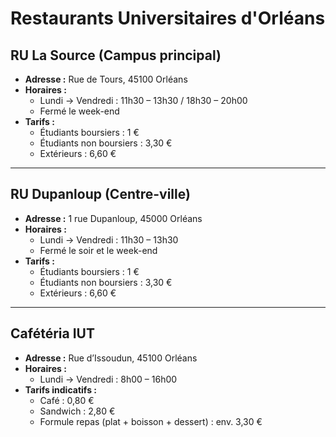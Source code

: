 # Restaurants Universitaires d'Orléans

## RU La Source (Campus principal)
- **Adresse :** Rue de Tours, 45100 Orléans
- **Horaires :**
  - Lundi → Vendredi : 11h30 – 13h30 / 18h30 – 20h00
  - Fermé le week-end
- **Tarifs :**
  - Étudiants boursiers : 1 €
  - Étudiants non boursiers : 3,30 €
  - Extérieurs : 6,60 €

---

## RU Dupanloup (Centre-ville)
- **Adresse :** 1 rue Dupanloup, 45000 Orléans
- **Horaires :**
  - Lundi → Vendredi : 11h30 – 13h30
  - Fermé le soir et le week-end
- **Tarifs :**
  - Étudiants boursiers : 1 €
  - Étudiants non boursiers : 3,30 €
  - Extérieurs : 6,60 €

---

## Cafétéria IUT
- **Adresse :** Rue d’Issoudun, 45100 Orléans
- **Horaires :**
  - Lundi → Vendredi : 8h00 – 16h00
- **Tarifs indicatifs :**
  - Café : 0,80 €
  - Sandwich : 2,80 €
  - Formule repas (plat + boisson + dessert) : env. 3,30 €
